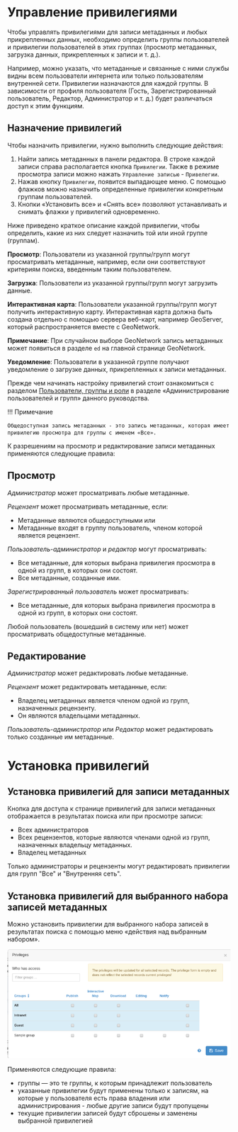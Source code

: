 # Управление привилегиями

Чтобы управлять привилегиями для записи метаданных и любых прикрепленных данных, необходимо определить группы пользователей и привилегии пользователей в этих группах (просмотр метаданных, загрузка данных, прикрепленных к записи и т. д.).

Например, можно указать, что метаданные и связанные с ними службы видны всем пользователи интернета или только пользователям внутренней сети. Привилегии назначаются для каждой группы. В зависимости от профиля пользователя (Гость, Зарегистрированный пользователь, Редактор, Администратор и т. д.) будет различаться доступ к этим функциям.

## Назначение привилегий

Чтобы назначить привилегии, нужно выполнить следующие действия:

1.  Найти запись метаданных в панели редактора. В строке каждой записи справа располагается кнопка `Привилегии`. Также в режиме просмотра записи можно нажать `Управление записью` - `Привелегии`.
2.  Нажав кнопку `Привилегии`, появится выпадающее меню. С помощью флажков можно назначить определенные привилегии конкретным группам пользователей.
3.  Кнопки «Установить все» и «Снять все» позволяют устанавливать и снимать флажки у привилегий одновременно.

Ниже приведено краткое описание каждой привилегии, чтобы определить, какие из них следует назначить той или иной группе (группам).


**Просмотр**: Пользователи из указанной группы/групп могут просматривать метаданные, например, если они соответствуют критериям поиска, введенным таким пользователем.

**Загрузка**: Пользователи из указанной группы/групп могут загрузить данные.

**Интерактивная карта**: Пользователи указанной группы/групп могут получить интерактивную карту. Интерактивная карта должна быть создана отдельно с помощью сервера веб-карт, например GeoServer, который распространяется вместе с GeoNetwork.

**Примечание**: При случайном выборе GeoNetwork запись метаданных может появиться в разделе `ed` на главной странице GeoNetwork.

**Уведомление**: Пользователи в указанной группе получают уведомление о загрузке данных, прикрепленных к записи метаданных.

Прежде чем начинать настройку привилегий стоит ознакомиться с разделом [Пользователи, группы и роли](../../administrator-guide/managing-users-and-groups/index.md#user_profiles) в разделе «Администрирование пользователей и групп» данного руководства.

!!! Примечание

    Общедоступная запись метаданных - это запись метаданных, которая имеет привилегию просмотра для группы с именем «Все».


К разрешениям на просмотр и редактирование записи метаданных применяются следующие правила:


## Просмотр

*Администратор* может просматривать любые метаданные.

*Рецензент* может просматривать метаданные, если:

- Метаданные являются общедоступными или
- Метаданные входят в группу пользователь, членом которой является рецензент.

*Пользователь-администратор* и *редактор* могут просматривать:

- Все метаданные, для которых выбрана привилегия просмотра в одной из групп, в которых они состоят.
- Все метаданные, созданные ими.

*Зарегистрированный пользователь* может просматривать:

- Все метаданные, для которых выбрана привилегия просмотра в одной из групп, в которых они состоят.

Любой пользователь (вошедший в систему или нет) может просматривать общедоступные метаданные.

## Редактирование

*Администратор* может редактировать любые метаданные.

*Рецензент* может редактировать метаданные, если:

- Владелец метаданных является членом одной из групп, назначенных рецензенту.
- Он являются владельцами метаданных.

*Пользователь-администратор* или *Редактор* может редактировать только созданные им метаданные.

# Установка привилегий

## Установка привилегий для записи метаданных

Кнопка для доступа к странице привилегий для записи метаданных отображается в результатах поиска или при просмотре записи:

- Всех администраторов
- Всех рецензентов, которые являются членами одной из групп, назначенных владельцу метаданных.
- Владелец метаданных

Только администраторы и рецензенты могут редактировать привилегии для групп "Все" и "Внутренняя сеть".

## Установка привилегий для выбранного набора записей метаданных

Можно установить привилегии для выбранного набора записей в результатах поиска с помощью меню «действия над выбранным набором».

![](img/set-selection-privileges.png)

Применяются следующие правила:

- группы — это те группы, к которым принадлежит пользователь
- указанные привилегии будут применены только к записям, на которые у пользователя есть права владения или администрирования - любые другие записи будут пропущены
- текущие привилегии записей будут сброшены и заменены выбранной привилегией
